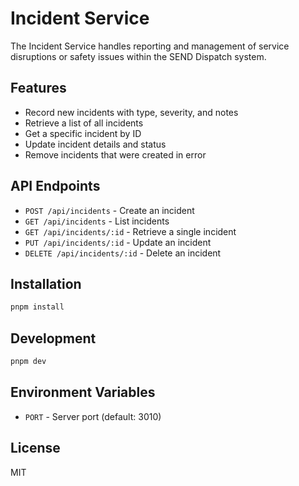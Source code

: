 # Incident Service

The Incident Service handles reporting and management of service disruptions or safety issues within the SEND Dispatch system.

## Features

- Record new incidents with type, severity, and notes
- Retrieve a list of all incidents
- Get a specific incident by ID
- Update incident details and status
- Remove incidents that were created in error

## API Endpoints

- `POST /api/incidents` - Create an incident
- `GET /api/incidents` - List incidents
- `GET /api/incidents/:id` - Retrieve a single incident
- `PUT /api/incidents/:id` - Update an incident
- `DELETE /api/incidents/:id` - Delete an incident

## Installation

```bash
pnpm install
```

## Development

```bash
pnpm dev
```

## Environment Variables

- `PORT` - Server port (default: 3010)

## License

MIT
